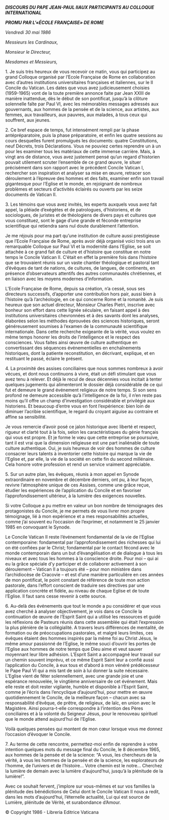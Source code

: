 ***DISCOURS DU PAPE JEAN-PAUL II******AUX PARTICIPANTS AU COLLOQUE INTERNATIONAL***

***PROMU PAR L’«ÉCOLE FRANÇAISE» DE ROME***

*Vendredi 30 mai 1986*

*Messieurs les Cardinaux,*

*Monsieur le Directeur,*

*Mesdames et Messieurs,*

1\. Je suis très heureux de vous recevoir ce matin, vous qui participez au grand Colloque organisé par l’Ecole Française de Rome en collaboration avec d’autres institutions universitaires françaises et italiennes, sur le II Concile du Vatican. Les dates que vous avez judicieusement choisies (1959-1965) vont de la toute première annonce faite par Jean XXIII de manière inattendue, dès le début de son pontificat, jusqu’à la clôture solennelle faîte par Paul VI, avec les mémorables messages adressés aux gouvernants, aux hommes de la pensée et de la science, aux artistes, aux femmes, aux travailleurs, aux pauvres, aux malades, à tous ceux qui souffrent, aux jeunes.

2\. Ce bref espace de temps, fut intensément rempli par la phase antépréparatoire, puis la phase préparatoire, et enfin les quatre sessions au cours desquelles furent promulgués les documents: quatre Constitutions, neuf Décrets, trois Déclarations. Vous ne pouviez certes reprendre un à un pour les examiner tous les matériaux de cette immense carrière. Mais, à vingt ans de distance, vous avez justement pensé qu’un regard d’historien pouvait utilement scruter l’ensemble de ce grand œuvre, le situer précisément dans son rapport avec le précédent Concile Vatican I, rechercher son inspiration et analyser sa mise en œuvre, retracer son déroulement à l’épreuve des hommes et des faits, examiner enfin son travail gigantesque pour l’Eglise et le monde, en rejoignant de nombreux problèmes et secteurs d’activités éclairés ou ouverts par les seize documents de Vatican II.

3\. Les témoins que vous avez invités, les experts auxquels vous avez fait appel, la pléiade d’exégètes et de patrologues, d’historiens, et de sociologues, de juristes et de théologiens de divers pays et cultures que vous constituez, sont le gage d’une grande et féconde entreprise scientifique qui retiendra sans nul doute durablement l’attention.

Je me réjouis pour ma part qu’une institution de culture aussi prestigieuse que l’Ecole Française de Rome, après avoir déjà organisé voici trois ans un remarquable Colloque sur Paul VI et la modernité dans l’Eglise, se soit attachée à ce grand fait de culture et d’histoire que constitue en notre temps le Concile Vatican II. C’était en effet la première fois dans l’histoire que se trouvaient réunis sur un vaste chantier théologique et pastoral tant d’évêques de tant de nations, de cultures, de langues, de continents, en présence d’observateurs attentifs des autres communautés chrétiennes, et en liaison avec les moyens modernes d’information.

L’Ecole Française de Rome, depuis sa création, n’a cessé, sous ses directeurs successifs, d’apporter une contribution hors pair, aussi bien à l’histoire qu’à l’archéologie, en ce qui concerne Rome et la romanité. Je suis heureux que son actuel directeur, Monsieur Charles Pietri, inscrive avec bonheur son effort dans cette lignée séculaire, en faisant appel à des institutions universitaires chevronnées et à des savants dont les analyses, élaborées selon les méthodes éprouvées des sciences historiques, seront généreusement soumises à l’examen de la communauté scientifique internationale. Dans cette recherche exigeante de la vérité, vous voulez en même temps honorer les droits de l’intelligence et le respect des consciences. Vous faites ainsi œuvre de culture authentique en convertissant des séquences événementielles en enchaînements historiques, dont la patiente reconstitution, en décrivant, explique, et en restituant le passé, éclaire le présent.

4\. La proximité des assises conciliaires que nous sommes nombreux à avoir vécues, et dont nous continuons à vivre, était un défi stimulant que vous avez tenu à relever. Et déjà le recul de deux décennies vous incitait à tenter quelques jugements qui alimenteront le dossier déjà considérable de ce qui fut et demeure le grand événement religieux de notre temps. Si son sens profond ne demeure accessible qu’à l’intelligence de la foi, il n’en reste pas moins qu’il offre un champ d’investigation considérable et privilégié aux historiens. Et beaucoup d’entre vous en font l’expérience: bien loin de diminuer l’acribie scientifique, le regard du croyant aiguise au contraire et affine sa sensibilité.

Je vous remercie d’avoir posé ce jalon historique avec liberté et respect, rigueur et clarté tout à la fois, selon les caractéristiques du génie français qui vous est propre. Et je forme le vœu que cette entreprise se poursuive, tant il est vrai que la dimension religieuse est une part inaliénable de toute culture authentique. Oui, je suis heureux de voir des hommes de culture consacrer leurs talents à inventorier cette histoire qui marque la vie de l’Eglise et, par elle, la vie de la société en cette fin du second millénaire. Cela honore votre profession et rend un service vraiment appréciable.

5\. Sur un autre plan, les évêques, réunis à mon appel en Synode extraordinaire en novembre et décembre derniers, ont pu, à leur façon, revivre l’atmosphère unique de ces Assises, comme une grâce reçue, étudier les expériences de l’application du Concile et en favoriser l’approfondissement ultérieur, à la lumière des exigences nouvelles.

Si votre Colloque a pu mettre en valeur un bon nombre de témoignages des protagonistes du Concile, je me permets de vous livrer mon propre témoignage, lié à mon expérience et a mes responsabilités actuelles, comme j’ai souvent eu l’occasion de l’exprimer, et notamment le 25 janvier 1985 en convoquant le Synode.

Le Concile Vatican II reste l’événement fondamental de la vie de l’Eglise contemporaine: fondamental par l’approfondissement des richesses qui lui on été confiées par le Christ; fondamental par le contact fécond avec le monde contemporain dans un but d’évangélisation et de dialogue à tous les niveaux et avec tous les hommes à la conscience droite. Pour moi – qui ai eu la grâce spéciale d’y participer et de collaborer activement à son déroulement – Vatican II a toujours été – pour mon ministère dans l’archidiocèse de Cracovie – et est d’une manière particulière en ces années de mon pontificat, le point constant de référence de toute mon action pastorale, dans l’effort conscient de traduire ses directives par une application concrète et fidèle, au niveau de chaque Eglise et de toute l’Eglise. Il faut sans cesse revenir à cette source.

6\. Au-delà des événements que tout le monde a pu considérer et que vous avez cherché à analyser objectivement, je vois dans ce Concile la continuation de œuvre de l’Esprit Saint qui a utilisé les ressources et guidé les réflexions de Pasteurs réunis dans cette assemblée qui était l’expression la plus plénière de la collégialité. A travers leurs différences de mentalité, de formation ou de préoccupations pastorales, et malgré leurs limites, ces évêques étaient des hommes inspirés par la même foi au Christ Jésus, le même amour passionné de l’Eglise, le même souci d’ouvrir les portes de l’Eglise aux hommes de notre temps que Dieu aime et veut sauver moyennant leur libre adhésion. L’Esprit Saint a accompagné leur travail sur un chemin souvent imprévu, et ce même Esprit Saint leur a confié aussi l’application du Concile, à eux tous et d’abord à mon vénéré prédécesseur le Pape Paul VI qui a mis tant de soin à lui donner la suite nécessaire. L’Eglise vient de fêter solennellement, avec une grande joie et une espérance renouvelée, le vingtième anniversaire de cet événement. Mais elle reste et doit rester vigilante, humble et disponible à l’Esprit Saint, comme je l’écris dans l’encyclique d’aujourd’hui, pour mettre en œuvre quotidiennement le Concile, de la meilleure façon – chacun avec sa responsabilité d’évêque, de prêtre, de religieux, de laïc, en union avec le Magistère. Ainsi pourra-t-elle correspondre à l’intention des Pères conciliaires et à la volonté du Seigneur Jésus, pour le renouveau spirituel que le monde attend aujourd’hui de l’Eglise.

Voilà quelques pensées qui montent de mon cœur lorsque vous me donnez l’occasion d’évoquer le Concile.

7\. Au terme de cette rencontre, permettez-moi enfin de reprendre à votre intention quelques mots du message final du Concile, le 8 décembre 1965, aux hommes de la pensée et de la science: “A vous, les chercheurs de la vérité, à vous les hommes de la pensée et de la science, les explorateurs de l’homme, de l’univers et de l’histoire... Votre chemin est le notre... Cherchez la lumière de demain avec la lumière d’aujourd’hui, jusqu’à la plénitude de la lumière!”.

Avec ce souhait fervent, j’implore sur vous-mêmes et sur vos familles la plénitude des bénédictions de Celui dont le Concile Vatican II nous a redit, dans les mots d’aujourd’hui, l’éternelle actualité, Lui qui est source de Lumière, plénitude de Vérité, et surabondance d’Amour.

© Copyright 1986 - Libreria Editrice Vaticana